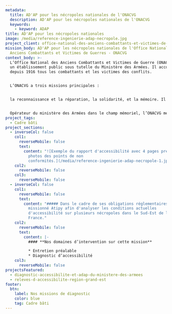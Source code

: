 ```yaml
---
metadata:
  title: AD'AP pour les nécropoles nationales de l'ONACVG
  description: AD'AP pour les nécropoles nationales de l'ONACVG
  keywords:
    - keyword: ADAP
title: AD'AP pour les nécropoles nationales
image: /media/reference-ingenierie-adap-necropole.jpg
project_client: office-national-des-anciens-combattants-et-victimes-de-guerres
mission_body: AD'AP pour les nécropoles nationales de l'Office Nationale des
  Anciens Combattants et Victimes de Guerres - ONACVG
context_body: >-
  L’Office National des Anciens Combattants et Victimes de Guerre (ONACVG) est
  un établissement public sous tutelle du Ministère des Armées. Il accompagne
  depuis 1916 tous les combattants et les victimes des conflits. 


  L’ONACVG a trois missions principales : 


  la reconnaissance et la réparation, la solidarité, et la mémoire. Il a pour objectif de préserver les intérêts matériels et moraux de ses ressortissants : anciens combattants, invalides et blessés de guerre, veuves de guerre, pupilles de la Nation, victimes de guerre, et plus récemment, d’actes de terrorisme.   


  Opérateur du ministère des Armées dans le champ mémoriel, l’ONACVG met pour sa part en œuvre la politique d’entretien, de rénovation et de valorisation de l’ensemble de ces sites hautement symboliques. Lieux de recueillement et de commémorations, les nécropoles nationales et les carrés militaires sont aussi des lieux de transmission mémorielle à destination des jeunes générations.
project_tags:
  - Cadre bâti
project_sections:
  - inverseCol: false
    col1:
      reverseMobile: false
      text:
        content: "![Exemple du rapport d'accessibilité avec 4 pages présentant des
          photos des points de non
          conformités.](/media/reference-ingenierie-adap-necropole-1.jpg)"
    col2:
      reverseMobile: false
    col3:
      reverseMobile: false
  - inverseCol: false
    col1:
      reverseMobile: false
      text:
        content: "##### Dans le cadre de ses obligations réglementaires l'ONACVG a
          missionné Atipy afin d'analyser les conditions actuelles
          d'accessibilité sur plusieurs nécropoles dans le Sud-Est de la
          France."
    col2:
      reverseMobile: false
      text:
        content: |-
          #### **Nos domaines d’intervention sur cette mission**

          * Entretien préalable
          * Diagnostic d’accessibilité
    col3:
      reverseMobile: false
projectsFeatured:
  - diagnostic-accessibilite-et-adap-du-ministere-des-armees
  - releves-d-accessibilite-region-grand-est
footer:
  btn:
    label: Nos missions de diagnostic
    color: blue
    tag: Cadre bâti
---
```

